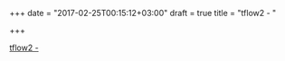 +++
date = "2017-02-25T00:15:12+03:00"
draft = true
title = "tflow2 -  "

+++

<p><a href="https://t.co/zUhkYIQqjt">tflow2 -  </a></p>
